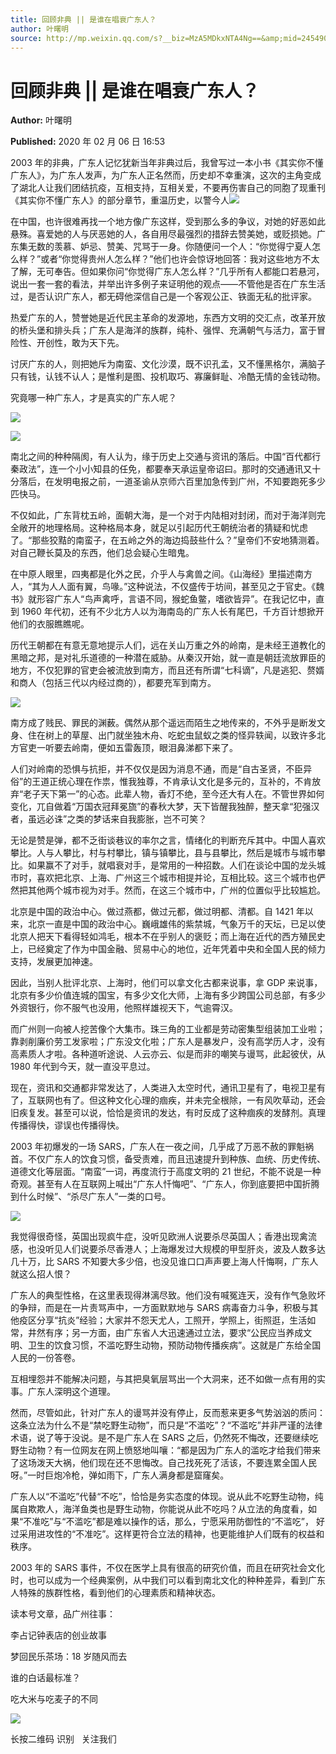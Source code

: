 ```yaml
---
title: 回顾非典 || 是谁在唱衰广东人？
author: 叶曙明
source: http://mp.weixin.qq.com/s?__biz=MzA5MDkxNTA4Ng==&amp;mid=2454908855&amp;idx=1&amp;sn=2d68f4646900561c85d7b1c14b44f45f&amp;chksm=87a227d6b0d5aec07e3f6ca35cc8f3f355f5c06d33ae6a99f15557cc693e7826afafae75ac47#rd
---
```


# 回顾非典 || 是谁在唱衰广东人？

**Author:** 叶曙明

**Published:** 2020 年 02 月 06 日 16:53

2003 年的非典，广东人记忆犹新当年非典过后，我曾写过一本小书《其实你不懂广东人》，为广东人发声，为广东人正名然而，历史却不幸重演，这次的主角变成了湖北人让我们团结抗疫，互相支持，互相关爱，不要再伤害自己的同胞了现重刊《其实你不懂广东人》的部分章节，重温历史，以警今人![](https://mmbiz.qpic.cn/mmbiz_png/Ljib4So7yuWhJF8QxoaE7NPJOV1uzE2O17KbnglaJWAhj1g4z2BcfIrTManIadMgZdzbVSqG6WqzW6VAl1e7vRw/640?wx_fmt=png)

在中国，也许很难再找一个地方像广东这样，受到那么多的争议，对她的好恶如此悬殊。喜爱她的人与厌恶她的人，各自用尽最强烈的措辞去赞美她，或贬损她。广东集无数的羡慕、妒忌、赞美、咒骂于一身。你随便问一个人：“你觉得宁夏人怎么样？”或者“你觉得贵州人怎么样？”他们也许会惊讶地回答：我对这些地方不太了解，无可奉告。但如果你问“你觉得广东人怎么样？”几乎所有人都能口若悬河，说出一套一套的看法，并举出许多例子来证明他的观点——不管他是否在广东生活过，是否认识广东人，都无碍他深信自己是一个客观公正、铁面无私的批评家。

热爱广东的人，赞誉她是近代民主革命的发源地，东西方文明的交汇点，改革开放的桥头堡和排头兵；广东人是海洋的族群，纯朴、强悍、充满朝气与活力，富于冒险性、开创性，敢为天下先。

讨厌广东的人，则把她斥为南蛮、文化沙漠，既不识孔孟，又不懂黑格尔，满脑子只有钱，认钱不认人；是惟利是图、投机取巧、寡廉鲜耻、冷酷无情的金钱动物。

究竟哪一种广东人，才是真实的广东人呢？

![](https://mmbiz.qpic.cn/mmbiz_png/Ljib4So7yuWhvux9wicfiaqGzicgHF6W4uuS2pUibYAE0LoC38bIW6wYZCUT9KPlkYWuhueQj0M27ydLibHJDyo7rSOw/640?wx_fmt=png)

![](https://mmbiz.qpic.cn/mmbiz_jpg/PJWG74pLsMaYFeb034NzvBIgRliasUkj9tXKmq3L7AeoP0CB5FEEoMjBlLEbudmzarWdUty2A4dutH0pZjtoSHg/640)

南北之间的种种隔阂，有人认为，缘于历史上交通与资讯的落后。中国“百代都行秦政法”，连一个小小知县的任免，都要奉天承运皇帝诏曰。那时的交通通讯又十分落后，在发明电报之前，一道圣谕从京师六百里加急传到广州，不知要跑死多少匹快马。

不仅如此，广东背枕五岭，面朝大海，是一个对于内陆相对封闭，而对于海洋则完全敞开的地理格局。这种格局本身，就足以引起历代王朝统治者的猜疑和忧虑了。“那些狡黠的南蛮子，在五岭之外的海边捣鼓些什么？”皇帝们不安地猜测着。对自己鞭长莫及的东西，他们总会疑心生暗鬼。

在中原人眼里，四夷都是化外之民，介乎人与禽兽之间。《山海经》里描述南方人，“其为人人面有翼，鸟喙。”这种说法，不仅盛传于坊间，甚至见之于官史。《魏书》就形容广东人“鸟声禽呼，言语不同，猴蛇鱼鳖，嗜欲皆异”。在我记忆中，直到 1960 年代初，还有不少北方人以为海南岛的广东人长有尾巴，千方百计想掀开他们的衣服瞧瞧呢。

历代王朝都在有意无意地提示人们，远在关山万重之外的岭南，是未经王道教化的黑暗之邦，是对礼乐道德的一种潜在威胁。从秦汉开始，就一直是朝廷流放罪臣的地方，不仅犯罪的官吏会被流放到南方，而且还有所谓“七科谪”，凡是逃犯、赘婿和商人（包括三代以内经过商的），都要充军到南方。

![](https://mmbiz.qpic.cn/mmbiz_jpg/PJWG74pLsMaYFeb034NzvBIgRliasUkj9kNWbZEFDuicHuXxoZTFJhK6DtaR2icarkaiaNx4JfKgntOKclYe4nmFBQ/640)

南方成了贱民、罪民的渊薮。偶然从那个遥远而陌生之地传来的，不外乎是断发文身、住在树上的草屋、出门就坐独木舟、吃蛇虫鼠蚁之类的怪异轶闻，以致许多北方官吏一听要去岭南，便如五雷轰顶，眼泪鼻涕都下来了。

人们对岭南的恐惧与抗拒，并不仅仅是因为消息不通，而是“自古圣贤，不臣异俗”的王道正统心理在作祟，惟我独尊，不肯承认文化是多元的，互补的，不肯放弃“老子天下第一”的心态。此辈人物，香灯不绝，至今还大有人在。不管世界如何变化，兀自做着“万国衣冠拜冕旒”的春秋大梦，天下皆醒我独醉，整天拿“犯强汉者，虽远必诛”之类的梦话来自我膨胀，岂不可笑？

无论是赞是弹，都不乏街谈巷议的率尔之言，情绪化的判断充斥其中。中国人喜欢攀比。人与人攀比，村与村攀比，镇与镇攀比，县与县攀比，然后是城市与城市攀比。如果赢不了对手，就唱衰对手，是常用的一种招数。人们在谈论中国的龙头城市时，喜欢把北京、上海、广州这三个城市相提并论，互相比较。这三个城市也俨然把其他两个城市视为对手。然而，在这三个城市中，广州的位置似乎比较尴尬。

北京是中国的政治中心。做过燕都，做过元都，做过明都、清都。自 1421 年以来，北京一直是中国的政治中心。巍峨雄伟的紫禁城，气象万千的天坛，已足以使北京人把天下看得轻如鸿毛，根本不在乎别人的褒贬；而上海在近代的西方殖民史上，已经奠定了作为中国金融、贸易中心的地位，近年凭着中央和全国人民的倾力支持，发展更加神速。

因此，当别人批评北京、上海时，他们可以拿文化古都来说事，拿 GDP 来说事，北京有多少价值连城的国宝，有多少文化大师，上海有多少跨国公司总部，有多少外资银行，你不服气也没用，他照样雄视天下，气逾霄汉。

而广州则一向被人挖苦像个大集市。珠三角的工业都是劳动密集型组装加工业啦；靠剥削廉价劳工发家啦；广东没文化啦；广东人是暴发户，没有高学历人才，没有高素质人才啦。各种道听途说、人云亦云、似是而非的嘲笑与谩骂，此起彼伏，从 1980 年代到今天，就一直没平息过。

现在，资讯和交通都非常发达了，人类进入太空时代，通讯卫星有了，电视卫星有了，互联网也有了。但这种文化心理的痼疾，并未完全根除，一有风吹草动，还会旧疾复发。甚至可以说，恰恰是资讯的发达，有时反成了这种痼疾的发酵剂。真理传播得快，谬误也传播得快。

2003 年初爆发的一场 SARS，广东人在一夜之间，几乎成了万恶不赦的罪魁祸首。不仅广东人的饮食习惯，备受责难，而且迅速提升到种族、血统、历史传统、道德文化等层面。“南蛮”一词，再度流行于高度文明的 21 世纪，不能不说是一种奇观。甚至有人在互联网上喊出“广东人忏悔吧”、“广东人，你到底要把中国折腾到什么时候”、“杀尽广东人”一类的口号。

![](https://mmbiz.qpic.cn/mmbiz_jpg/PJWG74pLsMaYFeb034NzvBIgRliasUkj9o9KMAU9AVGfOAYDqDguqM1cn7XxQQwucric85xKSH8w7tNIkdZBVT9w/640)

我觉得很奇怪，英国出现疯牛症，没听见欧洲人说要杀尽英国人；香港出现禽流感，也没听见人们说要杀尽香港人；上海爆发过大规模的甲型肝炎，波及人数多达几十万，比 SARS 不知要大多少倍，也没见谁口口声声要上海人忏悔啊，广东人就这么招人恨？

广东人的典型性格，在这里表现得淋漓尽致。他们没有喊冤连天，没有作气急败坏的争辩，而是在一片责骂声中，一方面默默地与 SARS 病毒奋力斗争，积极与其他疫区分享“抗炎”经验；大家并不怨天尤人，工照开，学照上，街照逛，生活如常，井然有序；另一方面，由广东省人大迅速通过立法，要求“公民应当养成文明、卫生的饮食习惯，不滥吃野生动物，预防动物传播疾病”。这就是广东给全国人民的一份答卷。

互相埋怨并不能解决问题，与其把臭氧层骂出一个大洞来，还不如做一点有用的实事。广东人深明这个道理。

然而，尽管如此，针对广东人的谩骂并没有停止，反而惹来更多气势汹汹的质问：这条立法为什么不是“禁吃野生动物”，而只是“不滥吃”？“不滥吃”并非严谨的法律术语，说了等于没说。是不是广东人在 SARS 之后，仍然死不悔改，还要继续吃野生动物？有一位网友在网上愤怒地叫嚷：“都是因为广东人的滥吃才给我们带来了这场泼天大祸，他们现在还不思悔改。自己找死死了活该，不要连累全国人民呀。”一时巨炮冷枪，弹如雨下，广东人满身都是窟窿矣。

广东人以“不滥吃”代替“不吃”，恰恰是务实态度的体现。说从此不吃野生动物，纯属自欺欺人，海洋鱼类也是野生动物，你能说从此不吃吗？从立法的角度看，如果“不准吃”与“不滥吃”都是难以操作的话，那么，宁愿采用防御性的“不滥吃”， 好过采用进攻性的“不准吃”。这样更符合立法的精神，也更能维护人们既有的权益和秩序。

2003 年的 SARS 事件，不仅在医学上具有很高的研究价值，而且在研究社会文化时，也可以成为一个经典案例，从中我们可以看到南北文化的种种差异，看到广东人特殊的族群性格，看到他们的心理素质和精神状态。

读本号文章，品广州往事：

李占记钟表店的创业故事

梦回民乐茶场：18 岁随风而去

谁的白话最标准？

吃大米与吃麦子的不同

![](https://mmbiz.qpic.cn/mmbiz_jpg/PJWG74pLsMaozLudXOzRblBbJLge0Cicrs08tBnq19cGoN0iacXkFnwOiaiaricDicxGzQZsSSZJMHYB9G7FUAlqCzvw/640)

长按二维码 识别   关注我们
